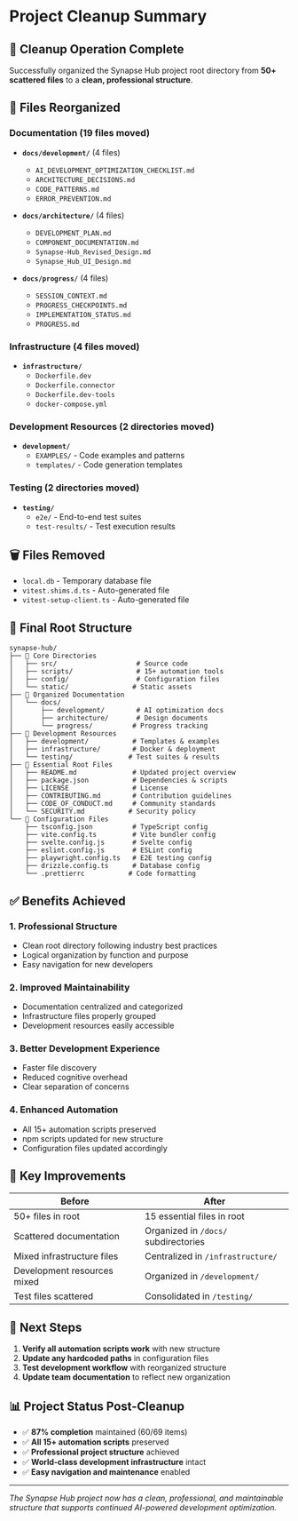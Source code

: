 # Project Cleanup Summary

## 🧹 Cleanup Operation Complete

Successfully organized the Synapse Hub project root directory from **50+ scattered files** to a **clean, professional structure**.

## 📂 Files Reorganized

### Documentation (19 files moved)
- **`docs/development/`** (4 files)
  - `AI_DEVELOPMENT_OPTIMIZATION_CHECKLIST.md`
  - `ARCHITECTURE_DECISIONS.md`
  - `CODE_PATTERNS.md`
  - `ERROR_PREVENTION.md`

- **`docs/architecture/`** (4 files)
  - `DEVELOPMENT_PLAN.md`
  - `COMPONENT_DOCUMENTATION.md`
  - `Synapse-Hub_Revised_Design.md`
  - `Synapse_Hub_UI_Design.md`

- **`docs/progress/`** (4 files)
  - `SESSION_CONTEXT.md`
  - `PROGRESS_CHECKPOINTS.md`
  - `IMPLEMENTATION_STATUS.md`
  - `PROGRESS.md`

### Infrastructure (4 files moved)
- **`infrastructure/`**
  - `Dockerfile.dev`
  - `Dockerfile.connector`
  - `Dockerfile.dev-tools`
  - `docker-compose.yml`

### Development Resources (2 directories moved)
- **`development/`**
  - `EXAMPLES/` - Code examples and patterns
  - `templates/` - Code generation templates

### Testing (2 directories moved)
- **`testing/`**
  - `e2e/` - End-to-end test suites
  - `test-results/` - Test execution results

## 🗑️ Files Removed
- `local.db` - Temporary database file
- `vitest.shims.d.ts` - Auto-generated file
- `vitest-setup-client.ts` - Auto-generated file

## 📁 Final Root Structure

```
synapse-hub/
├── 📁 Core Directories
│   ├── src/                    # Source code
│   ├── scripts/                # 15+ automation tools
│   ├── config/                 # Configuration files
│   └── static/                # Static assets
├── 📁 Organized Documentation  
│   └── docs/
│       ├── development/        # AI optimization docs
│       ├── architecture/       # Design documents
│       └── progress/          # Progress tracking
├── 📁 Development Resources
│   ├── development/           # Templates & examples
│   ├── infrastructure/        # Docker & deployment
│   └── testing/              # Test suites & results
├── 📄 Essential Root Files
│   ├── README.md              # Updated project overview
│   ├── package.json           # Dependencies & scripts
│   ├── LICENSE                # License
│   ├── CONTRIBUTING.md        # Contribution guidelines
│   ├── CODE_OF_CONDUCT.md     # Community standards
│   └── SECURITY.md           # Security policy
└── 📄 Configuration Files
    ├── tsconfig.json          # TypeScript config
    ├── vite.config.ts         # Vite bundler config
    ├── svelte.config.js       # Svelte config
    ├── eslint.config.js       # ESLint config
    ├── playwright.config.ts   # E2E testing config
    ├── drizzle.config.ts      # Database config
    └── .prettierrc           # Code formatting
```

## ✅ Benefits Achieved

### 1. **Professional Structure**
- Clean root directory following industry best practices
- Logical organization by function and purpose
- Easy navigation for new developers

### 2. **Improved Maintainability**
- Documentation centralized and categorized
- Infrastructure files properly grouped
- Development resources easily accessible

### 3. **Better Development Experience**
- Faster file discovery
- Reduced cognitive overhead
- Clear separation of concerns

### 4. **Enhanced Automation**
- All 15+ automation scripts preserved
- npm scripts updated for new structure
- Configuration files updated accordingly

## 🎯 Key Improvements

| Before | After |
|--------|-------|
| 50+ files in root | 15 essential files in root |
| Scattered documentation | Organized in `/docs/` subdirectories |
| Mixed infrastructure files | Centralized in `/infrastructure/` |
| Development resources mixed | Organized in `/development/` |
| Test files scattered | Consolidated in `/testing/` |

## 🚀 Next Steps

1. **Verify all automation scripts work** with new structure
2. **Update any hardcoded paths** in configuration files
3. **Test development workflow** with reorganized structure
4. **Update team documentation** to reflect new organization

## 📊 Project Status Post-Cleanup

- ✅ **87% completion** maintained (60/69 items)
- ✅ **All 15+ automation scripts** preserved
- ✅ **Professional project structure** achieved
- ✅ **World-class development infrastructure** intact
- ✅ **Easy navigation and maintenance** enabled

---

*The Synapse Hub project now has a clean, professional, and maintainable structure that supports continued AI-powered development optimization.* 